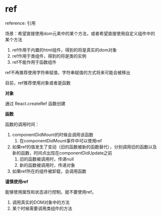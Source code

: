 # ref

reference: 引用

场景：希望直接使用dom元素中的某个方法，或者希望直接使用自定义组件中的某个方法

1. ref作用于内置的html组件，得到的将是真实的dom对象
2. ref作用于类组件，得到的将是类的实例
3. ref不能作用于函数组件

ref不再推荐使用字符串赋值，字符串赋值的方式将来可能会被移出

目前，ref推荐使用对象或者是函数

**对象**

通过 React.createRef 函数创建

**函数**

函数的调用时间：

1. componentDidMount的时候会调用该函数
   1. 在componentDidMount事件中可以使用ref
2. 如果ref的值发生了变动（旧的函数被新的函数替代），分别调用旧的函数以及新的函数，时间点出现在componentDidUpdate之前
   1. 旧的函数被调用时，传递null
   2. 新的函数被调用时，传递对象
3. 如果ref所在的组件被卸载，会调用函数

**谨慎使用ref**

能够使用属性和状态进行控制，就不要使用ref。

1. 调用真实的DOM对象中的方法
2. 某个时候需要调用类组件的方法
